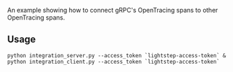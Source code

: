 An example showing how to connect gRPC's OpenTracing spans to other OpenTracing
spans.

## Usage
```
python integration_server.py --access_token `lightstep-access-token` &
python integration_client.py --access_token `lightstep-access-token`
```
